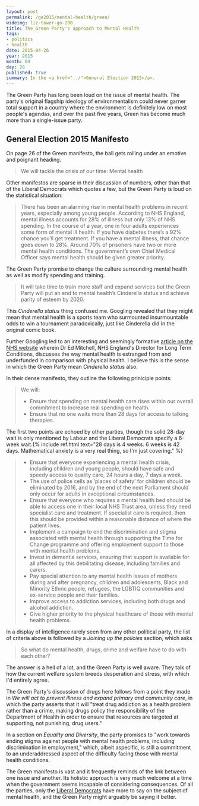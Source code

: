 ```yaml
---
layout: post
permalink: /ge2015/mental-health/green/
wideimg: liz-tower-go-200
title: The Green Party's approach to Mental Health
tags:
- politics
- health
date: 2015-04-26
year: 2015
month: 04
day: 26
published: true
summary: In the <a href="../">General Election 2015</a>.
---
```


The Green Party has long been loud on the issue of mental health.
The party's original flagship ideology of environmentalism could never garner
total support in a country where the environment is definitely low on most people's agendas,
and over the past five years, Green has become much more than a single-issue party.

## General Election 2015 Manifesto

On page 26 of the Green manifesto, the ball gets rolling under an emotive and poignant heading.

<blockquote>We will tackle the crisis of our time: Mental health</blockquote>

Other manifestos are sparse in their discussion of numbers, other than that of the Liberal Democrats which quotes a few, but the Green Party is loud on the statistical situation:

<blockquote>There has been an alarming rise in mental health problems in recent years, especially among young people. According to NHS
England, mental illness accounts for 28% of illness but only 13% of NHS spending. In the course of a year, one in four adults
experiences some form of mental ill health. If you have diabetes there’s a 92% chance you’ll get treatment. If you have a mental
illness, that chance goes down to 28%. Around 70% of prisoners have two or more mental health conditions. The government’s own
Chief Medical Officer says mental health should be given greater priority.</blockquote>

The Green Party promise to change the culture surrounding mental health as well as modify spending and training.

<blockquote>It will take time to train more staff and expand services but the Green Party will put an end to mental health’s Cinderella status and
achieve parity of esteem by 2020.</blockquote>

This *Cinderella status* thing confused me.
Googling revealed that they might mean that mental health is a sports team who surmounted insurmountable odds to win a tournament paradoxically,
just like Cinderella did in the original comic book.

Further Googling led to an interesting and seemingly formative [article on the NHS website][CinderellaArticle] wherein Dr Ed Mitchell,
NHS England's Director for Long Term Conditions,
discusses the way mental health is estranged from and underfunded in comparison with physical health.
I believe this is the sense in which the Green Party mean *Cinderella status* also.

In their dense manifesto, they outline the following priniciple points:

<blockquote>We will:
	<ul>
		<li>Ensure that spending on mental health care rises within our overall commitment to increase real spending on health.</li>
		<li>Ensure that no one waits more than 28 days for access to talking therapies.</li>
	</ul>
</blockquote>

The first two points are echoed by other parties,
though the solid 28-day wait is only mentioned by Labour and the Liberal Democrats specify a 6-week wait.{% include ref.html text="28 days is 4 weeks. 6 weeks is 42 days. Mathematical anxiety is a very real thing, so I'm just covering." %}

<blockquote>
	<ul>
		<li>Ensure that everyone experiencing a mental health crisis, including children and young people, should have safe and speedy
		access to quality care, 24 hours a day, 7 days a week.</li>
		<li>The use of police cells as ‘places of safety’ for children should be eliminated by 2016, and by the end of the next Parliament
		should only occur for adults in exceptional circumstances.</li>
		<li>Ensure that everyone who requires a mental health bed should be able to access one in their local NHS Trust area, unless they
		need specialist care and treatment. If specialist care is required, then this should be provided within a reasonable distance of
		where the patient lives.</li>
		<li>Implement a campaign to end the discrimination and stigma associated with mental health through supporting the Time for
		Change programme and offering employment support to those with mental health problems.</li>
		<li>Invest in dementia services, ensuring that support is available for all affected by this debilitating disease, including families and
		carers.</li>
		<li>Pay special attention to any mental health issues of mothers during and after pregnancy, children and adolescents, Black and
		Minority Ethnic people, refugees, the LGBTIQ communities and ex-service people and their families.</li>
		<li>Improve access to addiction services, including both drugs and alcohol addiction.</li>
		<li>Give higher priority to the physical healthcare of those with mental health problems.</li>
	</ul>
</blockquote>



In a display of intelligence rarely seen from any other political party,
the list of criteria above is followed by a *Joining up the policies* section,
which asks

<blockquote>So what do mental health, drugs, crime and welfare have to do with each other?</blockquote>

The answer is a hell of a lot, and the Green Party is well aware.
They talk of how the current welfare system breeds desperation and stress, with which I'd entirely
agree.

The Green Party's discussion of drugs here follows from a point they made in *We will act to prevent illness and expand primary and community care*,
in which the party asserts that it will &quot;treat drug addiction as a health problem rather than a crime, making drugs policy the responsibility of the Department of Health
in order to ensure that resources are targeted at supporting, not punishing, drug users.&quot;

In a section on *Equality and Diversity*, the party promises to
&quot;work towards ending stigma against people with mental health problems, including discrimination in employment,&quot;
which, albeit aspecific, is still a commitment to an underaddressed aspect of the difficulty facing those with mental health conditions.

The Green manifesto is vast and it frequently reminds of the link between one issue and another.
Its holistic approach is very much welcome at a time when the government seems incapable of considering consequences.
Of all the parties, only the [Liberal Democrats](../libdem) have more to say on the subject of mental health,
and the Green Party might arguably be saying it better.

[CinderellaArticle]:https://www.england.nhs.uk/2013/10/24/ed-mitchell-3/